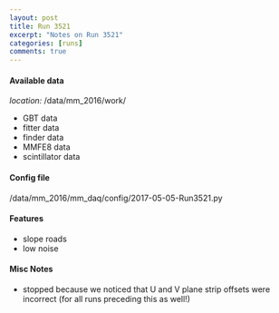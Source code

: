 ```yaml
---
layout: post
title: Run 3521
excerpt: "Notes on Run 3521"
categories: [runs]
comments: true
---
```


#### Available data

*location:* /data/mm_2016/work/

* GBT data
* fitter data
* finder data
* MMFE8 data
* scintillator data

#### Config file

/data/mm_2016/mm_daq/config/2017-05-05-Run3521.py

#### Features

* slope roads
* low noise

#### Misc Notes

* stopped because we noticed that U and V plane strip offsets were incorrect (for all runs preceding this as well!)
